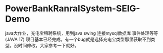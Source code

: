 # PowerBankRanralSystem-SEIG-Demo
java大作业，充电宝租聘系统，用到java swing 连接mysql数据库 事件处理等等 (JAVA 17)
项目基本已经完成。有一个bug就是选择充电宝类型那里获取不到类型。没时间修改，大家参考一下就好。
